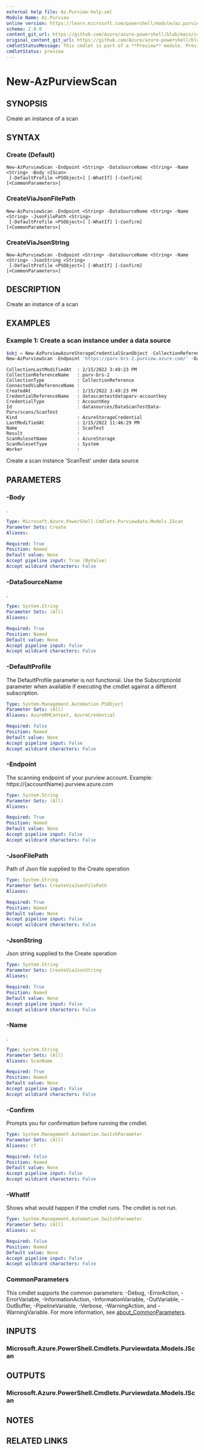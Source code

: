 ```yaml
---
external help file: Az.Purview-help.xml
Module Name: Az.Purview
online version: https://learn.microsoft.com/powershell/module/az.purview/new-azpurviewscan
schema: 2.0.0
content_git_url: https://github.com/Azure/azure-powershell/blob/main/src/Purview/Purview/help/New-AzPurviewScan.md
original_content_git_url: https://github.com/Azure/azure-powershell/blob/main/src/Purview/Purview/help/New-AzPurviewScan.md
cmdletStatusMessage: This cmdlet is part of a **Preview** module. Preview versions aren't recommended for use in production environments. For more information, see https://aka.ms/azps-refstatus.
cmdletStatus: preview
---
```

# New-AzPurviewScan

## SYNOPSIS
Create an instance of a scan

## SYNTAX

### Create (Default)
```
New-AzPurviewScan -Endpoint <String> -DataSourceName <String> -Name <String> -Body <IScan>
 [-DefaultProfile <PSObject>] [-WhatIf] [-Confirm] [<CommonParameters>]
```

### CreateViaJsonFilePath
```
New-AzPurviewScan -Endpoint <String> -DataSourceName <String> -Name <String> -JsonFilePath <String>
 [-DefaultProfile <PSObject>] [-WhatIf] [-Confirm] [<CommonParameters>]
```

### CreateViaJsonString
```
New-AzPurviewScan -Endpoint <String> -DataSourceName <String> -Name <String> -JsonString <String>
 [-DefaultProfile <PSObject>] [-WhatIf] [-Confirm] [<CommonParameters>]
```

## DESCRIPTION
Create an instance of a scan

## EXAMPLES

### Example 1: Create a scan instance under a data source
```powershell
$obj = New-AzPurviewAzureStorageCredentialScanObject -CollectionReferenceName 'parv-brs-2' -CollectionType 'CollectionReference' -CredentialReferenceName 'datascantestdataparv-accountkey' -CredentialType 'AccountKey' -ScanRulesetName 'AzureStorage' -ScanRulesetType 'System'
New-AzPurviewScan -Endpoint 'https://parv-brs-2.purview.azure.com/' -DataSourceName 'DataScanTestData-Parv' -Name 'ScanTest' -Body $obj
```

```output
CollectionLastModifiedAt  : 2/15/2022 3:49:23 PM
CollectionReferenceName   : parv-brs-2
CollectionType            : CollectionReference
ConnectedViaReferenceName :
CreatedAt                 : 2/15/2022 3:49:23 PM
CredentialReferenceName   : datascantestdataparv-accountkey
CredentialType            : AccountKey
Id                        : datasources/DataScanTestData-Parv/scans/ScanTest
Kind                      : AzureStorageCredential
LastModifiedAt            : 2/15/2022 11:46:29 PM
Name                      : ScanTest
Result                    :
ScanRulesetName           : AzureStorage
ScanRulesetType           : System
Worker                    :
```

Create a scan instance 'ScanTest' under data source

## PARAMETERS

### -Body
.

```yaml
Type: Microsoft.Azure.PowerShell.Cmdlets.Purviewdata.Models.IScan
Parameter Sets: Create
Aliases:

Required: True
Position: Named
Default value: None
Accept pipeline input: True (ByValue)
Accept wildcard characters: False
```

### -DataSourceName
.

```yaml
Type: System.String
Parameter Sets: (All)
Aliases:

Required: True
Position: Named
Default value: None
Accept pipeline input: False
Accept wildcard characters: False
```

### -DefaultProfile
The DefaultProfile parameter is not functional.
Use the SubscriptionId parameter when available if executing the cmdlet against a different subscription.

```yaml
Type: System.Management.Automation.PSObject
Parameter Sets: (All)
Aliases: AzureRMContext, AzureCredential

Required: False
Position: Named
Default value: None
Accept pipeline input: False
Accept wildcard characters: False
```

### -Endpoint
The scanning endpoint of your purview account.
Example: https://{accountName}.purview.azure.com

```yaml
Type: System.String
Parameter Sets: (All)
Aliases:

Required: True
Position: Named
Default value: None
Accept pipeline input: False
Accept wildcard characters: False
```

### -JsonFilePath
Path of Json file supplied to the Create operation

```yaml
Type: System.String
Parameter Sets: CreateViaJsonFilePath
Aliases:

Required: True
Position: Named
Default value: None
Accept pipeline input: False
Accept wildcard characters: False
```

### -JsonString
Json string supplied to the Create operation

```yaml
Type: System.String
Parameter Sets: CreateViaJsonString
Aliases:

Required: True
Position: Named
Default value: None
Accept pipeline input: False
Accept wildcard characters: False
```

### -Name
.

```yaml
Type: System.String
Parameter Sets: (All)
Aliases: ScanName

Required: True
Position: Named
Default value: None
Accept pipeline input: False
Accept wildcard characters: False
```

### -Confirm
Prompts you for confirmation before running the cmdlet.

```yaml
Type: System.Management.Automation.SwitchParameter
Parameter Sets: (All)
Aliases: cf

Required: False
Position: Named
Default value: None
Accept pipeline input: False
Accept wildcard characters: False
```

### -WhatIf
Shows what would happen if the cmdlet runs.
The cmdlet is not run.

```yaml
Type: System.Management.Automation.SwitchParameter
Parameter Sets: (All)
Aliases: wi

Required: False
Position: Named
Default value: None
Accept pipeline input: False
Accept wildcard characters: False
```

### CommonParameters
This cmdlet supports the common parameters: -Debug, -ErrorAction, -ErrorVariable, -InformationAction, -InformationVariable, -OutVariable, -OutBuffer, -PipelineVariable, -Verbose, -WarningAction, and -WarningVariable. For more information, see [about_CommonParameters](http://go.microsoft.com/fwlink/?LinkID=113216).

## INPUTS

### Microsoft.Azure.PowerShell.Cmdlets.Purviewdata.Models.IScan

## OUTPUTS

### Microsoft.Azure.PowerShell.Cmdlets.Purviewdata.Models.IScan

## NOTES

## RELATED LINKS

